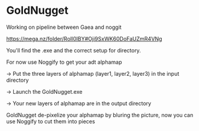 # GoldNugget
Working on pipeline between Gaea and noggit

https://mega.nz/folder/RoIl0IBY#Oji9SxWK60DoFaUZmR4VNg

You'll find the .exe and the correct setup for directory.

For now use Noggify to get your adt alphamap

-> Put the three layers of alphamap (layer1, layer2, layer3) in the input directory

-> Launch the GoldNugget.exe

-> Your new layers of alphamap are in the output directory


GoldNugget de-pixelize your alphamap by bluring the picture, now you can use Noggify to cut them into pieces
